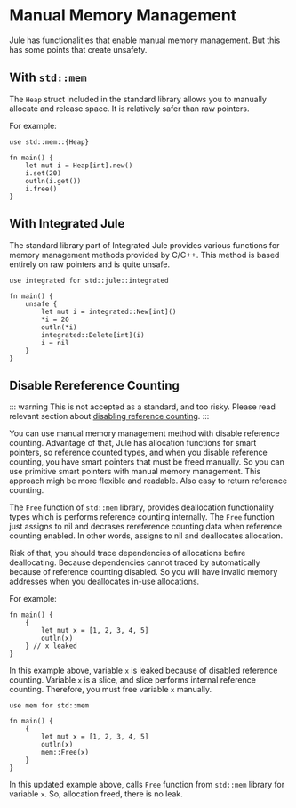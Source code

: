 # Manual Memory Management

Jule has functionalities that enable manual memory management. But this has some points that create unsafety.

## With `std::mem`

The `Heap` struct included in the standard library allows you to manually allocate and release space. It is relatively safer than raw pointers.

For example:

```jule
use std::mem::{Heap}

fn main() {
    let mut i = Heap[int].new()
    i.set(20)
    outln(i.get())
    i.free()
}
```

## With Integrated Jule

The standard library part of Integrated Jule provides various functions for memory management methods provided by C/C++. This method is based entirely on raw pointers and is quite unsafe.

```jule
use integrated for std::jule::integrated

fn main() {
    unsafe {
        let mut i = integrated::New[int]()
        *i = 20
        outln(*i)
        integrated::Delete[int](i)
        i = nil
    }
}
```

## Disable Rereference Counting

::: warning
This is not accepted as a standard, and too risky.
Please read relevant section about [disabling reference counting](/memory/management/disable-reference-counting).
:::

You can use manual memory management method with disable reference counting. Advantage of that, Jule has allocation functions for smart pointers, so reference counted types, and when you disable reference counting, you have smart pointers that must be freed manually. So you can use primitive smart pointers with manual memory management. This approach migh be more flexible and readable. Also easy to return reference counting.

The `Free` function of `std::mem` library, provides deallocation functionality types which is performs reference counting internally. The `Free` function just assigns to nil and decrases rereference counting data when reference counting enabled. In other words, assigns to nil and deallocates allocation.

Risk of that, you should trace dependencies of allocations befıre deallocating. Because dependencies cannot traced by automatically because of reference counting disabled. So you will have invalid memory addresses when you deallocates in-use allocations.

For example:

```jule
fn main() {
    {
        let mut x = [1, 2, 3, 4, 5]
        outln(x)
    } // x leaked
}
```

In this example above, variable `x` is leaked because of disabled reference counting. Variable `x` is a slice, and slice performs internal reference counting. Therefore, you must free variable `x` manually.

```jule
use mem for std::mem

fn main() {
    {
        let mut x = [1, 2, 3, 4, 5]
        outln(x)
        mem::Free(x)
    }
}
```

In this updated example above, calls `Free` function from `std::mem` library for variable `x`. So, allocation freed, there is no leak.
